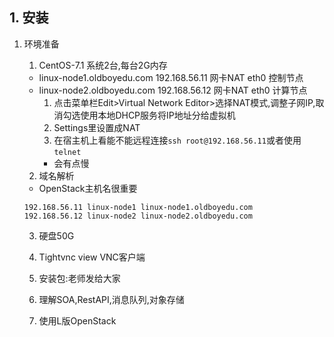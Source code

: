 ## 1. 安装
1. 环境准备
    1. CentOS-7.1 系统2台,每台2G内存
    + linux-node1.oldboyedu.com 192.168.56.11 网卡NAT eth0 控制节点
    + linux-node2.oldboyedu.com 192.168.56.12 网卡NAT eth0 计算节点
        1. 点击菜单栏Edit>Virtual Network Editor>选择NAT模式,调整子网IP,取消勾选使用本地DHCP服务将IP地址分给虚拟机
        2. Settings里设置成NAT
        3. 在宿主机上看能不能远程连接`ssh root@192.168.56.11`或者使用`telnet`
        + 会有点慢
        
        
    
    2. 域名解析
    + OpenStack主机名很重要
    ```
    192.168.56.11 linux-node1 linux-node1.oldboyedu.com
    192.168.56.12 linux-node2 linux-node2.oldboyedu.com
    ```
    3. 硬盘50G
    
    4. Tightvnc view VNC客户端
    
    5. 安装包:老师发给大家
    
    6. 理解SOA,RestAPI,消息队列,对象存储
    
    7. 使用L版OpenStack
